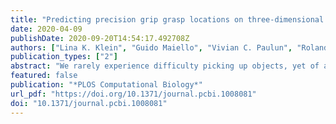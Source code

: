 ```yaml
---
title: "Predicting precision grip grasp locations on three-dimensional objects"
date: 2020-04-09
publishDate: 2020-09-20T14:54:17.492708Z
authors: ["Lina K. Klein", "Guido Maiello", "Vivian C. Paulun", "Roland W. Fleming"]
publication_types: ["2"] 
abstract: "We rarely experience difficulty picking up objects, yet of all potential contact points on the surface, only a small proportion yield effective grasps. Here, we present extensive behavioral data alongside a normative model that correctly predicts human precision grasping of unfamiliar 3D objects. We tracked participants’ forefinger and thumb as they picked up objects of 10 wood and brass cubes configured to tease apart effects of shape, weight, orientation, and mass distribution. Grasps were highly systematic and consistent across repetitions and participants. We employed these data to construct a model which combines five cost functions related to force closure, torque, natural grasp axis, grasp aperture, and visibility. Even without free parameters, the model predicts individual grasps almost as well as different individuals predict one another’s, but fitting weights reveals the relative importance of the different constraints. The model also accurately predicts human grasps on novel 3D-printed objects with more naturalistic geometries and is robust to perturbations in its key parameters. Together, the findings provide a unified account of how we successfully grasp objects of different 3D shape, orientation, mass, and mass distribution."
featured: false
publication: "*PLOS Computational Biology*"
url_pdf: "https://doi.org/10.1371/journal.pcbi.1008081"
doi: "10.1371/journal.pcbi.1008081"
---
```


